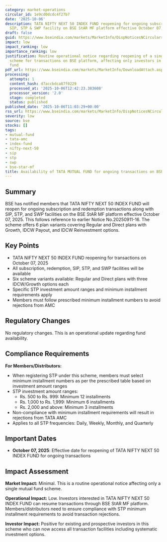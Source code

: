 ```yaml
---
category: market-operations
circular_id: 1e9cd0dcdc4f27b7
date: '2025-10-06'
description: TATA NIFTY NEXT 50 INDEX FUND reopening for ongoing subscription, redemption,
  SIP, STP & SWP facility on BSE StAR MF platform effective October 07, 2025.
draft: false
guid: https://www.bseindia.com/markets/MarketInfo/DispNoticesNCirculars.aspx?Noticeid={AD2CB586-17BF-4C50-9ECB-E3591D92AB5C}&noticeno=20251006-23&dt=10/06/2025&icount=23&totcount=28&flag=0
impact: low
impact_ranking: low
importance_ranking: low
justification: Routine operational notice regarding reopening of a single mutual fund
  scheme for transactions on BSE platform, affecting only investors in this specific
  fund
pdf_url: https://www.bseindia.com/markets/MarketInfo/DownloadAttach.aspx?id=20251006-23&attachedId=
processing:
  attempts: 1
  content_hash: d7accbdca87f0229
  processed_at: '2025-10-06T12:42:23.383608'
  processor_version: '2.0'
  stage: completed
  status: published
published_date: '2025-10-06T11:03:29+00:00'
rss_url: https://www.bseindia.com/markets/MarketInfo/DispNoticesNCirculars.aspx?Noticeid={AD2CB586-17BF-4C50-9ECB-E3591D92AB5C}&noticeno=20251006-23&dt=10/06/2025&icount=23&totcount=28&flag=0
severity: low
source: bse
stocks: []
tags:
- mutual-fund
- tata-amc
- index-fund
- nifty-next-50
- sip
- stp
- swp
- bse-star-mf
title: Availability of TATA MUTUAL FUND for ongoing transactions on BSE StAR MF Platform
---
```


## Summary

BSE has notified members that TATA NIFTY NEXT 50 INDEX FUND will reopen for ongoing subscription and redemption transactions along with SIP, STP, and SWP facilities on the BSE StAR MF platform effective October 07, 2025. This follows reference to earlier Notice No.20250911-16. The scheme offers 6 plan variants covering Regular and Direct plans with Growth, IDCW Payout, and IDCW Reinvestment options.

## Key Points

- TATA NIFTY NEXT 50 INDEX FUND reopening for transactions on October 07, 2025
- All subscription, redemption, SIP, STP, and SWP facilities will be available
- Six scheme variants available: Regular and Direct plans with three IDCW/Growth options each
- Specific STP investment amount ranges and minimum installment requirements apply
- Members must follow prescribed minimum installment numbers to avoid rejections from AMC

## Regulatory Changes

No regulatory changes. This is an operational update regarding fund availability.

## Compliance Requirements

**For Members/Distributors:**
- When registering STP under this scheme, members must select minimum installment numbers as per the prescribed table based on investment amount ranges
- STP investment amount ranges:
  - Rs. 500 to Rs. 999: Minimum 12 installments
  - Rs. 1,000 to Rs. 1,999: Minimum 6 installments
  - Rs. 2,000 and above: Minimum 3 installments
- Non-compliance with minimum installment requirements will result in rejections from TATA AMC
- Applies to all STP frequencies: Daily, Weekly, Monthly, and Quarterly

## Important Dates

- **October 07, 2025**: Effective date for reopening of TATA NIFTY NEXT 50 INDEX FUND for ongoing transactions

## Impact Assessment

**Market Impact:** Minimal. This is a routine operational notice affecting only a single mutual fund scheme.

**Operational Impact:** Low. Investors interested in TATA NIFTY NEXT 50 INDEX FUND can resume transactions through BSE StAR MF platform. Members/distributors need to ensure compliance with STP minimum installment requirements to avoid transaction rejections.

**Investor Impact:** Positive for existing and prospective investors in this scheme who can now access all transaction facilities including systematic investment options.